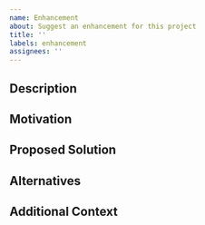 ```yaml
---
name: Enhancement
about: Suggest an enhancement for this project
title: ''
labels: enhancement
assignees: ''
---
```


## Description
<!-- A clear and concise description of the enhancement -->

## Motivation
<!-- Why is this enhancement needed? -->

## Proposed Solution
<!-- How should this be implemented? -->

## Alternatives
<!-- Any alternative solutions considered? -->

## Additional Context
<!-- Add any other context about the enhancement here -->
